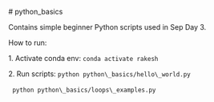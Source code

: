 \# python\_basics

Contains simple beginner Python scripts used in Sep Day 3.

How to run:

1\. Activate conda env: `conda activate rakesh`

2\. Run scripts: `python python\_basics/hello\_world.py`

&nbsp;            `python python\_basics/loops\_examples.py`




